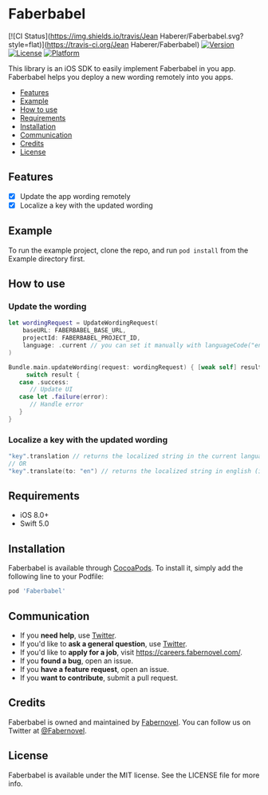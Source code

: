 # Faberbabel

[![CI Status](https://img.shields.io/travis/Jean Haberer/Faberbabel.svg?style=flat)](https://travis-ci.org/Jean Haberer/Faberbabel)
[![Version](https://img.shields.io/cocoapods/v/Faberbabel.svg?style=flat)](https://cocoapods.org/pods/Faberbabel)
[![License](https://img.shields.io/cocoapods/l/Faberbabel.svg?style=flat)](https://cocoapods.org/pods/Faberbabel)
[![Platform](https://img.shields.io/cocoapods/p/Faberbabel.svg?style=flat)](https://cocoapods.org/pods/Faberbabel)

This library is an iOS SDK to easily implement Faberbabel in you app. Faberbabel helps you deploy a new wording remotely into you apps.

- [Features](#features)
- [Example](#example)
- [How to use](#how-to-use)
- [Requirements](#requirements)
- [Installation](#installation)
- [Communication](#communication)
- [Credits](#credits)
- [License](#license)

## Features

- [x] Update the app wording remotely
- [x] Localize a key with the updated wording

## Example

To run the example project, clone the repo, and run `pod install` from the Example directory first.

## How to use 

### Update the wording

```swift
let wordingRequest = UpdateWordingRequest(
	baseURL: FABERBABEL_BASE_URL,
	projectId: FABERBABEL_PROJECT_ID,
	language: .current // you can set it manually with languageCode("en")
)

Bundle.main.updateWording(request: wordingRequest) { [weak self] result in
	 switch result {
   case .success:
      // Update UI
   case let .failure(error):
      // Handle error
   }
}
```

### Localize a key with the updated wording

```swift
"key".translation // returns the localized string in the current language
// OR
"key".translate(to: "en") // returns the localized string in english (if it exists)
```

## Requirements

- iOS 8.0+
- Swift 5.0

## Installation

Faberbabel is available through [CocoaPods](https://cocoapods.org). To install
it, simply add the following line to your Podfile:

```ruby
pod 'Faberbabel'
```

## Communication 

- If you **need help**, use [Twitter](https://twitter.com/FabernovelTech).
- If you'd like to **ask a general question**, use [Twitter](https://www.fabernovel.com/).
- If you'd like to **apply for a job**, visit https://careers.fabernovel.com/.
- If you **found a bug**, open an issue.
- If you **have a feature request**, open an issue.
- If you **want to contribute**, submit a pull request.

## Credits

Faberbabel is owned and maintained by [Fabernovel](https://www.fabernovel.com/). You can follow us on Twitter at [@Fabernovel](https://twitter.com/FabernovelTech).

## License

Faberbabel is available under the MIT license. See the LICENSE file for more info.
